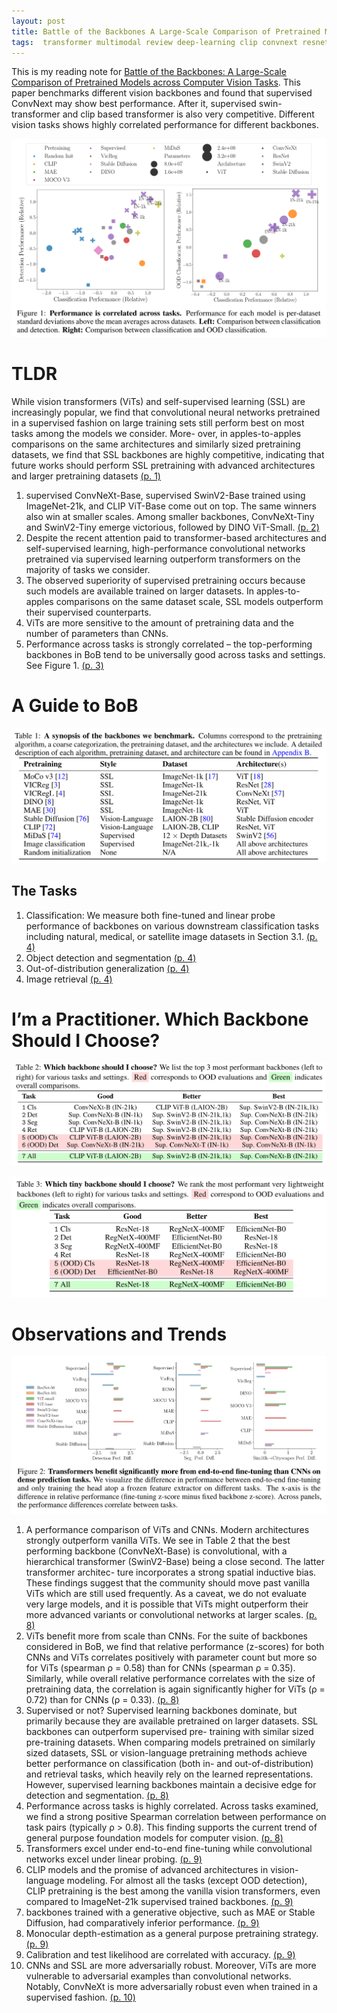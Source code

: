 ```yaml
---
layout: post
title: Battle of the Backbones A Large-Scale Comparison of Pretrained Models across Computer Vision Tasks
tags:  transformer multimodal review deep-learning clip convnext resnet vit swin-transformer mae
---
```


This is my reading note for [Battle of the Backbones: A Large-Scale Comparison of Pretrained Models across Computer Vision Tasks](https://github.com/hsouri/Battle-of-the-Backbones). This paper benchmarks different vision backbones and found that supervised ConvNext may show best performance. After it, supervised swin-transformer and clip based transformer is also very competitive. Different vision tasks shows highly correlated performance for different backbones.

![](https://raw.githubusercontent.com/zhangtemplar/zhangtemplar.github.io/master/uPic/goldblumBattleBackbonesLargeScale2023-2-x101-y69.png) 

# TLDR
While vision transformers (ViTs) and self-supervised learning (SSL) are increasingly popular, we find that convolutional neural networks pretrained in a supervised fashion on large training sets still perform best on most tasks among the models we consider. More- over, in apples-to-apples comparisons on the same architectures and similarly sized pretraining datasets, we find that SSL backbones are highly competitive, indicating that future works should perform SSL pretraining with advanced architectures and larger pretraining datasets [(p. 1)](zotero://open-pdf/library/items/T8F3AS59?page=1&annotation=YRAWIE3M)

1. supervised ConvNeXt-Base, supervised SwinV2-Base trained using ImageNet-21k, and CLIP ViT-Base come out on top. The same winners also win at smaller scales. Among smaller backbones, ConvNeXt-Tiny and SwinV2-Tiny emerge victorious, followed by DINO ViT-Small. [(p. 2)](zotero://open-pdf/library/items/T8F3AS59?page=2&annotation=7ZRR328F)
2. Despite the recent attention paid to transformer-based architectures and self-supervised learning, high-performance convolutional networks pretrained via supervised learning outperform transformers on the majority of tasks we consider.
3. The observed superiority of supervised pretraining occurs because such models are available trained on larger datasets. In apples-to-apples comparisons on the same dataset scale, SSL models outperform their supervised counterparts.
4. ViTs are more sensitive to the amount of pretraining data and the number of parameters than CNNs.
5. Performance across tasks is strongly correlated – the top-performing backbones in BoB tend to be universally good across tasks and settings. See Figure 1. [(p. 3)](zotero://open-pdf/library/items/T8F3AS59?page=3&annotation=F6V8PCBB)

# A Guide to BoB
![](https://raw.githubusercontent.com/zhangtemplar/zhangtemplar.github.io/master/uPic/goldblumBattleBackbonesLargeScale2023-4-x103-y507.png) 

## The Tasks
1. Classification: We measure both fine-tuned and linear probe performance of backbones on various downstream classification tasks including natural, medical, or satellite image datasets in Section 3.1. [(p. 4)](zotero://open-pdf/library/items/T8F3AS59?page=4&annotation=RX2G2G29)
2. Object detection and segmentation [(p. 4)](zotero://open-pdf/library/items/T8F3AS59?page=4&annotation=LDEYYAHL)
3. Out-of-distribution generalization [(p. 4)](zotero://open-pdf/library/items/T8F3AS59?page=4&annotation=A3RXHU4D)
4. Image retrieval [(p. 4)](zotero://open-pdf/library/items/T8F3AS59?page=4&annotation=U3UFQXII)

# I’m a Practitioner. Which Backbone Should I Choose?
![](https://raw.githubusercontent.com/zhangtemplar/zhangtemplar.github.io/master/uPic/goldblumBattleBackbonesLargeScale2023-7-x102-y580.png) 

![](https://raw.githubusercontent.com/zhangtemplar/zhangtemplar.github.io/master/uPic/goldblumBattleBackbonesLargeScale2023-8-x101-y562.png) 

# Observations and Trends
![](https://raw.githubusercontent.com/zhangtemplar/zhangtemplar.github.io/master/uPic/goldblumBattleBackbonesLargeScale2023-9-x100-y520.png) 

1. A performance comparison of ViTs and CNNs. Modern architectures strongly outperform vanilla ViTs. We see in Table 2 that the best performing backbone (ConvNeXt-Base) is convolutional, with a hierarchical transformer (SwinV2-Base) being a close second. The latter transformer architec- ture incorporates a strong spatial inductive bias. These findings suggest that the community should move past vanilla ViTs which are still used frequently. As a caveat, we do not evaluate very large models, and it is possible that ViTs might outperform their more advanced variants or convolutional networks at larger scales. [(p. 8)](zotero://open-pdf/library/items/T8F3AS59?page=8&annotation=PAN6MEB3)
2. ViTs benefit more from scale than CNNs. For the suite of backbones considered in BoB, we find that relative performance (z-scores) for both CNNs and ViTs correlates positively with parameter count but more so for ViTs (spearman ρ = 0.58) than for CNNs (spearman ρ = 0.35). Similarly, while overall relative performance correlates with the size of pretraining data, the correlation is again significantly higher for ViTs (ρ = 0.72) than for CNNs (ρ = 0.33). [(p. 8)](zotero://open-pdf/library/items/T8F3AS59?page=8&annotation=4SBCMN2V)
3. Supervised or not? Supervised learning backbones dominate, but primarily because they are available pretrained on larger datasets. SSL backbones can outperform supervised pre- training with similar sized pre-training datasets. When comparing models pretrained on similarly sized datasets, SSL or vision-language pretraining methods achieve better performance on classification (both in- and out-of-distribution) and retrieval tasks, which heavily rely on the learned representations. However, supervised learning backbones maintain a decisive edge for detection and segmentation. [(p. 8)](zotero://open-pdf/library/items/T8F3AS59?page=8&annotation=EZHLN4LL)
4. Performance across tasks is highly correlated. Across tasks examined, we find a strong positive Spearman correlation between performance on task pairs (typically ρ > 0.8). This finding supports the current trend of general purpose foundation models for computer vision. [(p. 8)](zotero://open-pdf/library/items/T8F3AS59?page=8&annotation=HEFRUMVA)
5. Transformers excel under end-to-end fine-tuning while convolutional networks excel under linear probing. [(p. 9)](zotero://open-pdf/library/items/T8F3AS59?page=9&annotation=YCFGYH3V)
6. CLIP models and the promise of advanced architectures in vision-language modeling. For almost all the tasks (except OOD detection), CLIP pretraining is the best among the vanilla vision transformers, even compared to ImageNet-21k supervised trained backbones. [(p. 9)](zotero://open-pdf/library/items/T8F3AS59?page=9&annotation=NJPI5PCS)
7. backbones trained with a generative objective, such as MAE or Stable Diffusion, had comparatively inferior performance. [(p. 9)](zotero://open-pdf/library/items/T8F3AS59?page=9&annotation=C5HDJQ3R)
8. Monocular depth-estimation as a general purpose pretraining strategy. [(p. 9)](zotero://open-pdf/library/items/T8F3AS59?page=9&annotation=J9HX4PV9)
9. Calibration and test likelihood are correlated with accuracy. [(p. 9)](zotero://open-pdf/library/items/T8F3AS59?page=9&annotation=EQBYSEG5)
10. CNNs and SSL are more adversarially robust. Moreover, ViTs are more vulnerable to adversarial examples than convolutional networks. Notably, ConvNeXt is more adversarially robust even when trained in a supervised fashion. [(p. 10)](zotero://open-pdf/library/items/T8F3AS59?page=10&annotation=7RZL4NZ3)
